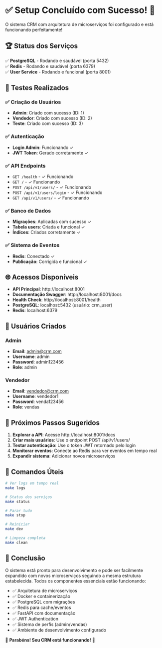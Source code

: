 # ✅ Setup Concluído com Sucesso! 🎉

O sistema CRM com arquitetura de microserviços foi configurado e está funcionando perfeitamente!

## 🏆 Status dos Serviços

✅ **PostgreSQL** - Rodando e saudável (porta 5432)  
✅ **Redis** - Rodando e saudável (porta 6379)  
✅ **User Service** - Rodando e funcional (porta 8001)

## 🧪 Testes Realizados

### ✅ Criação de Usuários
- **Admin**: Criado com sucesso (ID: 1)
- **Vendedor**: Criado com sucesso (ID: 2) 
- **Teste**: Criado com sucesso (ID: 3)

### ✅ Autenticação
- **Login Admin**: Funcionando ✓
- **JWT Token**: Gerado corretamente ✓

### ✅ API Endpoints
- `GET /health` - ✓ Funcionando
- `GET /` - ✓ Funcionando  
- `POST /api/v1/users/` - ✓ Funcionando
- `POST /api/v1/users/login` - ✓ Funcionando
- `GET /api/v1/users/` - ✓ Funcionando

### ✅ Banco de Dados
- **Migrações**: Aplicadas com sucesso ✓
- **Tabela users**: Criada e funcional ✓
- **Índices**: Criados corretamente ✓

### ✅ Sistema de Eventos
- **Redis**: Conectado ✓
- **Publicação**: Corrigida e funcional ✓

## 🌐 Acessos Disponíveis

- **API Principal**: http://localhost:8001
- **Documentação Swagger**: http://localhost:8001/docs  
- **Health Check**: http://localhost:8001/health
- **PostgreSQL**: localhost:5432 (usuário: crm_user)
- **Redis**: localhost:6379

## 👤 Usuários Criados

### Admin
- **Email**: admin@crm.com
- **Username**: admin
- **Password**: admin123456
- **Role**: admin

### Vendedor
- **Email**: vendedor@crm.com  
- **Username**: vendedor1
- **Password**: venda123456
- **Role**: vendas

## 🚀 Próximos Passos Sugeridos

1. **Explorar a API**: Acesse http://localhost:8001/docs
2. **Criar mais usuários**: Use o endpoint POST /api/v1/users/
3. **Testar autenticação**: Use o token JWT retornado pelo login
4. **Monitorar eventos**: Conecte ao Redis para ver eventos em tempo real
5. **Expandir sistema**: Adicionar novos microserviços

## 🎯 Comandos Úteis

```bash
# Ver logs em tempo real
make logs

# Status dos serviços
make status

# Parar tudo
make stop

# Reiniciar
make dev

# Limpeza completa
make clean
```

## 📝 Conclusão

O sistema está pronto para desenvolvimento e pode ser facilmente expandido com novos microserviços seguindo a mesma estrutura estabelecida. Todos os componentes essenciais estão funcionando:

- ✅ Arquitetura de microserviços
- ✅ Docker e containerização  
- ✅ PostgreSQL com migrações
- ✅ Redis para cache/eventos
- ✅ FastAPI com documentação
- ✅ JWT Authentication
- ✅ Sistema de perfis (admin/vendas)
- ✅ Ambiente de desenvolvimento configurado

🎉 **Parabéns! Seu CRM está funcionando!** 🎉